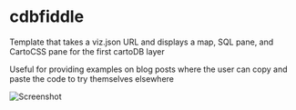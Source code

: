 # cdbfiddle
Template that takes a viz.json URL and displays a map, SQL pane, and CartoCSS pane for the first cartoDB layer

Useful for providing examples on blog posts where the user can copy and paste the code to try themselves elsewhere

![Screenshot](https://www.evernote.com/shard/s288/sh/af15569b-e1ab-44f5-be7c-7b5cfdc60bea/12beb91ce06769ef/res/5a019a5e-2bf0-4eee-bf6c-716cef0d3d46/skitch.png?resizeSmall&width=832)
